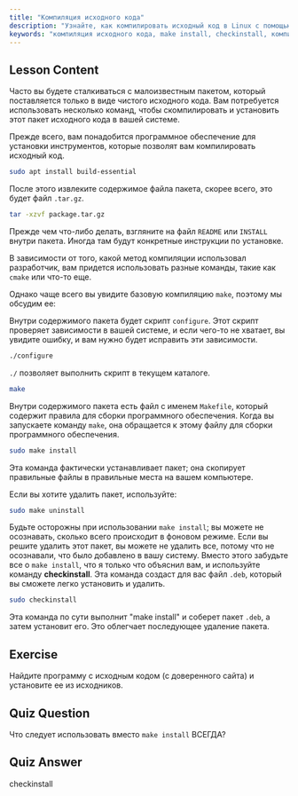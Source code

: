 ```yaml
---
title: "Компиляция исходного кода"
description: "Узнайте, как компилировать исходный код в Linux с помощью make, configure и checkinstall. Изучите процесс сборки для начинающих и опытных пользователей."
keywords: "компиляция исходного кода, make install, checkinstall, компиляция Linux, build-essential, учебник по Linux, руководство для начинающих"
---
```


## Lesson Content

Часто вы будете сталкиваться с малоизвестным пакетом, который поставляется только в виде чистого исходного кода. Вам потребуется использовать несколько команд, чтобы скомпилировать и установить этот пакет исходного кода в вашей системе.

Прежде всего, вам понадобится программное обеспечение для установки инструментов, которые позволят вам компилировать исходный код.

```bash
sudo apt install build-essential
```

После этого извлеките содержимое файла пакета, скорее всего, это будет файл `.tar.gz`.

```bash
tar -xzvf package.tar.gz
```

Прежде чем что-либо делать, взгляните на файл `README` или `INSTALL` внутри пакета. Иногда там будут конкретные инструкции по установке.

В зависимости от того, какой метод компиляции использовал разработчик, вам придется использовать разные команды, такие как `cmake` или что-то еще.

Однако чаще всего вы увидите базовую компиляцию `make`, поэтому мы обсудим ее:

Внутри содержимого пакета будет скрипт `configure`. Этот скрипт проверяет зависимости в вашей системе, и если чего-то не хватает, вы увидите ошибку, и вам нужно будет исправить эти зависимости.

```bash
./configure
```

`./` позволяет выполнить скрипт в текущем каталоге.

```bash
make
```

Внутри содержимого пакета есть файл с именем `Makefile`, который содержит правила для сборки программного обеспечения. Когда вы запускаете команду `make`, она обращается к этому файлу для сборки программного обеспечения.

```bash
sudo make install
```

Эта команда фактически устанавливает пакет; она скопирует правильные файлы в правильные места на вашем компьютере.

Если вы хотите удалить пакет, используйте:

```bash
sudo make uninstall
```

Будьте осторожны при использовании `make install`; вы можете не осознавать, сколько всего происходит в фоновом режиме. Если вы решите удалить этот пакет, вы можете не удалить все, потому что не осознавали, что было добавлено в вашу систему. Вместо этого забудьте все о `make install`, что я только что объяснил вам, и используйте команду **checkinstall**. Эта команда создаст для вас файл `.deb`, который вы сможете легко установить и удалить.

```bash
sudo checkinstall
```

Эта команда по сути выполнит "make install" и соберет пакет `.deb`, а затем установит его. Это облегчает последующее удаление пакета.

## Exercise

Найдите программу с исходным кодом (с доверенного сайта) и установите ее из исходников.

## Quiz Question

Что следует использовать вместо `make install` ВСЕГДА?

## Quiz Answer

checkinstall
